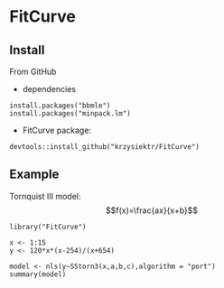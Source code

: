 # FitCurve

## Install

From GitHub

* dependencies

```
install.packages("bbmle")
install.packages("minpack.lm")
```

* FitCurve package:

```
devtools::install_github("krzysiektr/FitCurve")
```

## Example

Tornquist III model:
$$f(x)=\frac{ax}{x+b}$$

```{r}
library("FitCurve")

x <- 1:15
y <- 120*x*(x-254)/(x+654)

model <- nls(y~SStorn3(x,a,b,c),algorithm = "port")
summary(model)
```
